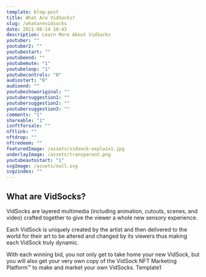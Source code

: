 ```yaml
---
template: blog-post
title: What Are VidSocks?
slug: /whatarevidsocks
date: 2021-08-14 10:43
description: Learn More About VidSocks
youtuber: ""
youtuber2: ""
youtubestart: ""
youtubeend: ""
youtubemute: "1"
youtubeloop: "1"
youtubecontrols: "0"
audiostart: "0"
audioend: ""
youtubeshoworiginal: ""
youtubersuggestion1: ""
youtubersuggestion2: ""
youtubersuggestion3: ""
comments: "1"
shareable: "1"
isnftforsale: ""
nftlink: ""
nftdrop: ""
nftredeem: ""
featuredImage: /assets/vidsock-explain1.jpg
underlayImage: /assets/transparent.png
youtubeautostart: "1"
svgImage: /assets/null.svg
svgzindex: ""
---
```

<h2 style="font-size:150%">What are VidSocks?</h2>
VidSocks are layered multimedia (including animation, cutouts, scenes, and video) crafted together to give the viewer a whole new sensory experience.

Each VidSock is uniquely created by the artist and then delivered to the world for their art to be altered and changed by its viewers thus making each VidSock truly dynamic.

With each winning bid, you not only get to take home your new VidSock, but you will also get your very own copy of the VidSock NFT Marketing Platform™ to make and market your own VidSocks.
Template1